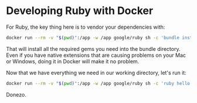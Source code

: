 # Developing Ruby with Docker

For Ruby, the key thing here is to vendor your dependencies with:

```sh
docker run --rm -v "$(pwd)":/app -w /app google/ruby sh -c 'bundle install --standalone'
```

That will install all the required gems you need into the bundle directory. Even if you have
native extensions that are causing problems on your Mac or Windows, doing it in Docker will make it 
no problem. 

Now that we have everything we need in our working directory, let's run it:

```sh
docker run --rm -v "$(pwd)":/app -w /app google/ruby sh -c 'ruby hello.rb'
```

Donezo. 
